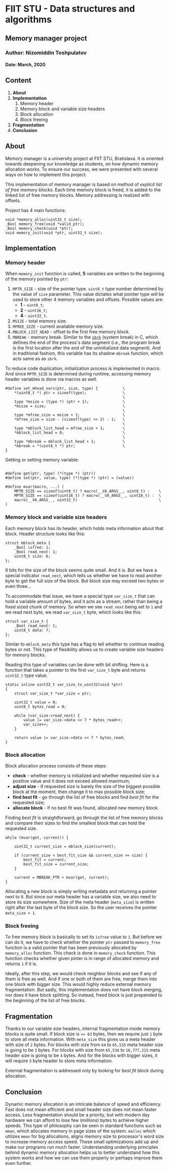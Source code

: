 # FIIT STU - Data structures and algorithms
## Memory manager project
### Author: Nizomiddin Toshpulatov
#### Date: March, 2020
 
## Content
1. **About**
2. **Implementation**
   1. Memory header
   2. Memory block and variable size headers
   3. Block allocation
   4. Block freeing
3. **Fragmentation**
4. **Conclusion** 
 
## About
 
Memory manager is a university project at FIIT STU, Bratislava. It is oriented towards deepening our knowledge as students, on how dynamic memory allocation works. To ensure our success, we were presented with several ways on how to implement this project.
 
This implementation of memory manager is based on method of *explicit list of free memory blocks*. Each time memory block is freed, it is added to the linked list of free memory blocks. Memory addressing is realized with offsets.
 
Project has 4 main functions:
 
```
void *memory_alloc(uint32_t size);
_Bool memory_free(void *valid_ptr);
_Bool memory_check(void *ptr);
void memory_init(void *ptr, uint32_t size);
```
 
## Implementation
### Memory header
 
When `memory_init` function is called, **5** variables are written to the beginning of the memory pointed by `ptr`:
 
1. `MPTR_SIZE` - size of the pointer type. `uint8_t` type number determined by the value of `size` parameter. This value dictates what pointer type will be used to store other 4 memory variables and offsets. Possible values are:
   * **1** - `uint8_t`; 
   * **2** - `uint16_t`; 
   * **4** - `uint32_t`.
2. `MSIZE` - total memory size.
3. `MFREE_SIZE` - current available memory size.
4. `MBLOCK_LIST_HEAD` - offset to the first free memory block.
5. `MBREAK` - memory break. Similar to the [`sbrk`](https://linux.die.net/man/2/sbrk) (system break) in C, which defines the end of the process's data segment (i.e., the program break is the first location after the end of the uninitialized data segment). And in traditional fashion, this variable has its shadow `mbreak` function, which acts same as as `sbrk`.
 
To reduce code duplication, initialization process is implemented in macro. And since `MPTR_SIZE` is determined during runtime, accessing memory header variables is done via macros as well.

```
#define set_mhead_vars(ptr, size, type) {			\
	*(uint8_t *) ptr = sizeof(type);				\
													\
	type *msize = (type *) (ptr + 1);				\
	*msize = size;									\
													\
	type *mfree_size = msize + 1;					\	
	*mfree_size = size - (sizeof(type) << 2) - 1;	\
													\
	type *mblock_list_head = mfree_size + 1;		\
	*mblock_list_head = 0;							\
													\
	type *mbreak = mblock_list_head + 1;			\
	*mbreak = *(uint8_t *) ptr;						\
}
```

Getting or setting memory variable:

```

#define get(ptr, type) (*(type *) (ptr))
#define set(ptr, value, type) (*(type *) (ptr) = (value))

#define mvar(macro, ...) (
	MPTR_SIZE == sizeof(uint8_t) ? macro(__VA_ARGS__, uint8_t) :	\
	MPTR_SIZE == sizeof(uint16_t) ? macro(__VA_ARGS__, uint16_t) :	\
	macro(__VA_ARGS__, uint32_t)									\
)
```
 
### Memory block and variable size headers
 
Each memory block has its header, which holds meta information about that block. Header structure looks like this:
```
struct mblock_meta {
    _Bool isfree: 1;
    _Bool read_next: 1;
    uint8_t size: 6;
};
```
6 bits for the size of the block seems quite small. And it is. But we have a special indicator `read_next`, which tells us whether we have to read another byte to get the full size of the block. But block size may exceed two bytes or even three...
 
To accommodate that issue, we have a special type `var_size_t` that can hold a variable amount of bytes, and it acts as a stream, rather than being a fixed sized chunk of memory. So when we see `read_next` being set to `1` and we read next byte, we read `var_size_t` byte, which looks like this:
```
struct var_size_t {
    _Bool read_next: 1;
    uint8_t data: 7;
};
```
Similar to `mblock_meta` this type has a flag to tell whether to continue reading bytes or not. This type of flexibility allows us to create variable size headers for memory blocks.
 
Reading this type of variables can be done with bit shifting. Here is a function that takes a pointer to the first `var_size_t` byte and returns `uint32_t` type value.
 
```
static inline uint32_t var_size_to_uint32(void *ptr)
{
    struct var_size_t *var_size = ptr;
 
    uint32_t value = 0;
    uint8_t bytes_read = 0;
 
    while (var_size->read_next) {
        value |= var_size->data << 7 * bytes_read++;
        var_size++;
    }
 
    return value |= var_size->data << 7 * bytes_read;
}
```
 
### Block allocation
 
Block allocation process consists of these steps:
* **check** - whether memory is initialized and whether requested size is a positive value and it does not exceed allowed maximum;
* **adjust size** - if requested size is barely the size of the biggest possible block at the moment, then change it to max possible block size;
* **find best fit** - go through the list of free blocks and find *best fit* for the requested size;
* **allocate block** - if no best fit was found, allocated new memory block.
 
Finding *best fit* is straightforward, go through the list of free memory blocks and compare their sizes to find the smallest block that can hold the requested size.
 
```
while (mvar(get, current)) {
 
    uint32_t current_size = mblock_size(current);
    
    if (current_size < best_fit_size && current_size >= size) {
        best_fit = current;
        best_fit_size = current_size;
    }
 
    current = MBREAK_PTR + mvar(get, current);
}
```
 
Allocating a new block is simply writing metadata and returning a pointer next to it. But since our meta header has a variable size, we also need to store its size somewhere. Size of the meta header (`meta_size`) is written right after the last byte of the block size. So the user receives the pointer `meta_size + 1`.
 
### Block freeing
 
To free memory block is basically to set its `isfree` value to `1`. But before we can do it, we have to check whether the pointer `ptr` passed to `memory_free` function is a valid pointer that has been previously allocated by `memory_alloc` function. This check is done in `memory_check` function. This function checks whether given pinter is in range of allocated memory and returns `1` if it is.
 
Ideally, after this step, we would check neighbor blocks and see if any of them is free as well. And if one or both of them are free, merge them into one block with bigger size. This would highly reduce external memory fragmentation. But sadly, this implementation does not have block merging, nor does it have block splitting. So instead, freed block is just prepended to the beginning of the list of free blocks.
 
## Fragmentation
 
Thanks to our variable size headers, internal fragmentation inside memory blocks is quite small. If block size is `<= 63` bytes, then we require just `1` byte to store all meta information. With `meta_size` this gives us a meta header with size of `2` bytes. For blocks with size from `64` to `65,535` meta header size is going to be `3` bytes. For blocks with size from `65,536` to `‭16,777,215‬` meta header size is going to be `4` bytes. And for the blocks with bigger sizes, it will require `5` byte header to store meta information.
 
External fragmentation is addressed only by looking for *best fit* block during allocation.
 
## Conclusion
 
Dynamic memory allocation is an intricate balance of speed and efficiency. Fast does not mean efficient and small header size does not mean faster access. Less fragmentation should be a priority, but with modern day hardware we can afford to *lose* few (*millions*) bytes to achieve higher speeds. This type of philosophy can be seen in standard functions such as `mman`, which allocates memory in page sizes of the system. `malloc` which utilizes `mman` for big allocations, aligns memory size to processor's word size to increase memory access speed. These small optimizations add up and make our programs run much faster. Understanding underlying principles behind dynamic memory allocation helps us to better understand how this system works and how we can use them properly or perhaps improve them even further.
